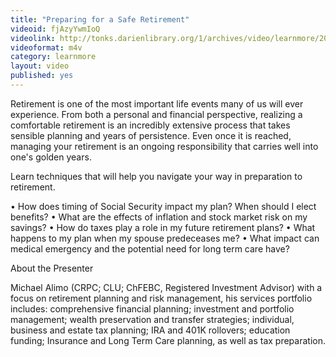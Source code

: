 ```yaml
---
title: "Preparing for a Safe Retirement"
videoid: fjAzyYwmIoQ
videolink: http://tonks.darienlibrary.org/1/archives/video/learnmore/20151022_safe_retirement.m4v
videoformat: m4v
category: learnmore
layout: video
published: yes
---
```


Retirement is one of the most important life events many of us will ever experience. From both a personal and financial perspective, realizing a comfortable retirement is an incredibly extensive process that takes sensible planning and years of persistence. Even once it is reached, managing your retirement is an ongoing responsibility that carries well into one's golden years.

Learn techniques that will help you navigate your way in preparation to retirement.

• How does timing of Social Security impact my plan? When should I elect benefits?
• What are the effects of inflation and stock market risk on my savings?
• How do taxes play a role in my future retirement plans?
• What happens to my plan when my spouse predeceases me?
• What impact can medical emergency and the potential need for long term care have?

About the Presenter

Michael Alimo (CRPC; CLU; ChFEBC, Registered Investment Advisor) with a focus on retirement planning and risk management, his services portfolio includes:  comprehensive financial planning; investment and portfolio management; wealth preservation and transfer strategies; individual, business and estate tax planning; IRA and 401K rollovers; education funding; Insurance and Long Term Care planning, as well as tax preparation.